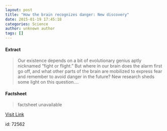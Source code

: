 ```yaml
---
layout: post
title: "How the brain recognizes danger: New discovery"
date: 2015-01-19 17:45:18
categories: Science
author: unknown author
tags: []
---
```



#### Extract
>Our existence depends on a bit of evolutionary genius aptly nicknamed “fight or flight.” But where in our brain does the alarm first go off, and what other parts of the brain are mobilized to express fear and remember to avoid danger in the future? New research sheds some light on this question....

#### Factsheet
>factsheet unavailable

[Visit Link](http://feeds.sciencedaily.com/~r/sciencedaily/~3/CPQsLwWYBLY/150119124518.htm)

id:   72562


